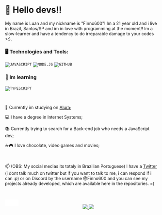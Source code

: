 # 👋 Hello devs!!
My name is Luan and my nickname is "Finno600"!
Im a 21 year old and i live in Brazil, Santos/SP and im in love with programming at the moment!! Im a slow-learner and have a tendency to do irreparable damage to your codes >:).

### 🖥️ Technologies and Tools: 

<code><img width="40px" src="https://cdn.jsdelivr.net/gh/devicons/devicon/icons/javascript/javascript-original.svg" title = "JAVASCRIPT"/></code>
<code><img width="40px" src="https://cdn.jsdelivr.net/gh/devicons/devicon@latest/icons/nodejs/nodejs-original.svg" title = "NODE.JS"/></code>
<code><img width="40px" src="https://cdn.jsdelivr.net/gh/devicons/devicon/icons/github/github-original.svg" title = "GITHUB"/></code>

### 🌱 Im learning

<code><img width="40px" src="https://cdn.jsdelivr.net/gh/devicons/devicon@latest/icons/typescript/typescript-original.svg" title = "TYPESCRIPT"/></code>

</br>
<div display="inline-block">
 <p align="left">🤿 Currently im studying on <a href="https://www.alura.com.br/">Alura</a>;</p>
 <p align="left">💻 I have a degree in Internet Systems; </p>
 <p align="left">📚 Currently trying to search for a Back-end job who needs a JavaScript dev;</p>
 <p align="left">☕🎮 I love chocolate, video games and movies;</p>
</div>

</br>

📫 (OBS: My social medias its totaly in Brazilian Portuguese) I have a [Twitter](https://x.com/Finno600) (i dont talk much on twitter but if you want to talk to me, i can respond if i can :p) or on Discord by the username @Finno600 and you can see my projects already developed, which are available here in the repositories. =)

</br>


<a href="https://x.com/Finno600" target="_blank"><img align="left" alt="Twitter" width="22px" src="https://github.com/Aakarsh-B/trying-repos/blob/master/twitter.svg" />
<a href="https://www.linkedin.com/in/luan-henrique-dos-santos" target="_blank"><img align="left" alt="LinkedIn" width="22px" src="https://github.com/Aakarsh-B/trying-repos/blob/master/linkedin.svg" /></a>


##
<p align="center">
<a href="https://github.com/Finno600">
  <img height="180em" src="https://github-readme-stats-eight-theta.vercel.app/api?username=Finno600&show_icons=true&theme=algolia&include_all_commits=true&count_private=true"/>
  <img height="180em" src="https://github-readme-stats-eight-theta.vercel.app/api/top-langs/?username=Finno600&layout=compact&langs_count=8&theme=algolia"/>
</a>
</p>
